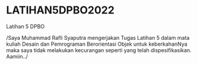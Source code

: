 # LATIHAN5DPBO2022
Latihan 5 DPBO

/Saya Muhammad Rafli Syaputra mengerjakan Tugas Latihan 5 dalam mata kuliah Desain dan Pemrograman Berorientasi Objek untuk keberkahanNya maka saya tidak melakukan kecurangan seperti yang telah dispesifikasikan. Aamiin../
